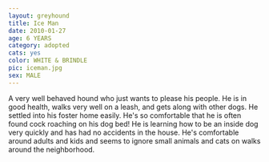 ```yaml
---
layout: greyhound
title: Ice Man
date: 2010-01-27
age: 6 YEARS
category: adopted
cats: yes
color: WHITE & BRINDLE
pic: iceman.jpg
sex: MALE
---
```



A very well behaved hound who just wants to please his people. He is in good health, walks very well on a leash, and
gets along with other dogs. He settled into his foster home easily. He's so comfortable that he is often found cock
roaching on his dog bed! He is learning how to be an inside dog very quickly and has had no accidents in the house. He's
comfortable around adults and kids and seems to ignore small animals and cats on walks around the neighborhood.
